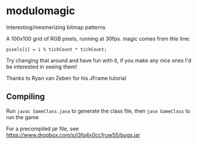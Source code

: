 modulomagic
===========
Interesting/mesmerizing bitmap patterns

A 100x100 grid of RGB pixels, running at 30fps. magic comes from this line:

`pixels[i] = i % tickCount * tickCount;`

Try changing that around and have fun with it, if you make any nice ones I'd be interested in seeing them!

Thanks to Ryan van Zeben for his JFrame tutorial


Compiling
---------
Run `javac GameClass.java` to generate the class file, then `java GameClass` to run the game

For a precompiled jar file, see https://www.dropbox.com/s/i3fq4x0cc1ruw55/bugs.jar
